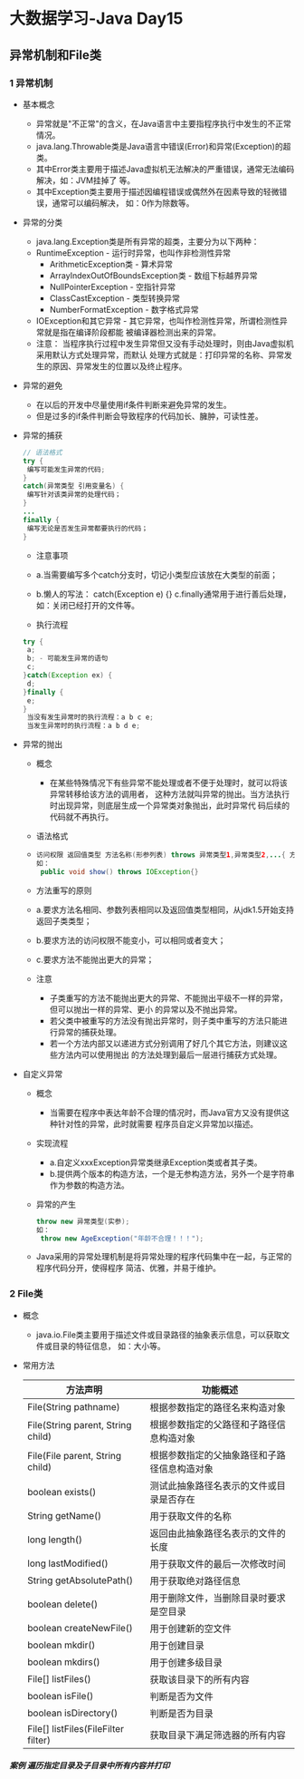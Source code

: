# 大数据学习-Java Day15

## 异常机制和File类

### 1 异常机制

- 基本概念
  -  异常就是"不正常"的含义，在Java语言中主要指程序执行中发生的不正常情况。 
  - java.lang.Throwable类是Java语言中错误(Error)和异常(Exception)的超类。 
  - 其中Error类主要用于描述Java虚拟机无法解决的严重错误，通常无法编码解决，如：JVM挂掉了 等。 
  - 其中Exception类主要用于描述因编程错误或偶然外在因素导致的轻微错误，通常可以编码解决， 如：0作为除数等。 

- 异常的分类
  -  java.lang.Exception类是所有异常的超类，主要分为以下两种： 
    - RuntimeException - 运行时异常，也叫作非检测性异常
      - ArithmeticException类 - 算术异常 
      - ArrayIndexOutOfBoundsException类 - 数组下标越界异常 
      - NullPointerException - 空指针异常 
      - ClassCastException - 类型转换异常 
      - NumberFormatException - 数字格式异常
    -  IOException和其它异常 - 其它异常，也叫作检测性异常，所谓检测性异常就是指在编译阶段都能 被编译器检测出来的异常。 
  -   注意： 当程序执行过程中发生异常但又没有手动处理时，则由Java虚拟机采用默认方式处理异常，而默认 处理方式就是：打印异常的名称、异常发生的原因、异常发生的位置以及终止程序。   
- 异常的避免
  -  在以后的开发中尽量使用if条件判断来避免异常的发生。 
  - 但是过多的if条件判断会导致程序的代码加长、臃肿，可读性差。 

- 异常的捕获

  ```java
  // 语法格式
  try {
   编写可能发生异常的代码;
  }
  catch(异常类型 引用变量名) {
   编写针对该类异常的处理代码；
  }
  ...
  finally {
   编写无论是否发生异常都要执行的代码；
  }
  ```

  -  注意事项 

    - a.当需要编写多个catch分支时，切记小类型应该放在大类型的前面； 
    - b.懒人的写法： catch(Exception e) {} c.finally通常用于进行善后处理，如：关闭已经打开的文件等。

  -  执行流程 

    ```java
    try {
     a;
     b; - 可能发生异常的语句
     c;
    }catch(Exception ex) {
     d;
    }finally {
     e;
    }
     当没有发生异常时的执行流程：a b c e;
     当发生异常时的执行流程：a b d e;
    ```

- 异常的抛出

  - 概念

    -  在某些特殊情况下有些异常不能处理或者不便于处理时，就可以将该异常转移给该方法的调用者， 这种方法就叫异常的抛出。当方法执行时出现异常，则底层生成一个异常类对象抛出，此时异常代 码后续的代码就不再执行。 

  -  语法格式 

    - ```java
      访问权限 返回值类型 方法名称(形参列表) throws 异常类型1,异常类型2,...{ 方法体; }
      如：
       public void show() throws IOException{} 
      ```

  -  方法重写的原则
    -  a.要求方法名相同、参数列表相同以及返回值类型相同，从jdk1.5开始支持返回子类类型； 
    - b.要求方法的访问权限不能变小，可以相同或者变大； 
    - c.要求方法不能抛出更大的异常； 
  - 注意
    -  子类重写的方法不能抛出更大的异常、不能抛出平级不一样的异常，但可以抛出一样的异常、更小 的异常以及不抛出异常。 
    -  若父类中被重写的方法没有抛出异常时，则子类中重写的方法只能进行异常的捕获处理。 
    - 若一个方法内部又以递进方式分别调用了好几个其它方法，则建议这些方法内可以使用抛出 的方法处理到最后一层进行捕获方式处理。 

- 自定义异常

  - 概念

    -  当需要在程序中表达年龄不合理的情况时，而Java官方又没有提供这种针对性的异常，此时就需要 程序员自定义异常加以描述。 

  - 实现流程

    -  a.自定义xxxException异常类继承Exception类或者其子类。 
    - b.提供两个版本的构造方法，一个是无参构造方法，另外一个是字符串作为参数的构造方法。 

  - 异常的产生

    ```java
    throw new 异常类型(实参);
    如：
     throw new AgeException("年龄不合理！！！");
    ```

  -  Java采用的异常处理机制是将异常处理的程序代码集中在一起，与正常的程序代码分开，使得程序 简洁、优雅，并易于维护。  

### 2 File类

- 概念

  -  java.io.File类主要用于描述文件或目录路径的抽象表示信息，可以获取文件或目录的特征信息， 如：大小等。  

- 常用方法

  | 方法声明                            | 功能概述                                     |
  | ----------------------------------- | -------------------------------------------- |
  | File(String pathname)               | 根据参数指定的路径名来构造对象               |
  | File(String parent, String child)   | 根据参数指定的父路径和子路径信息构造对象     |
  | File(File parent, String child)     | 根据参数指定的父抽象路径和子路径信息构造对象 |
  | boolean exists()                    | 测试此抽象路径名表示的文件或目录是否存在     |
  | String getName()                    | 用于获取文件的名称                           |
  | long length()                       | 返回由此抽象路径名表示的文件的长度           |
  | long lastModified()                 | 用于获取文件的最后一次修改时间               |
  | String getAbsolutePath()            | 用于获取绝对路径信息                         |
  | boolean delete()                    | 用于删除文件，当删除目录时要求是空目录       |
  | boolean createNewFile()             | 用于创建新的空文件                           |
  | boolean mkdir()                     | 用于创建目录                                 |
  | boolean mkdirs()                    | 用于创建多级目录                             |
  | File[] listFiles()                  | 获取该目录下的所有内容                       |
  | boolean isFile()                    | 判断是否为文件                               |
  | boolean isDirectory()               | 判断是否为目录                               |
  | File[] listFiles(FileFilter filter) | 获取目录下满足筛选器的所有内容               |

##### 案例 遍历指定目录及子目录中所有内容并打印

